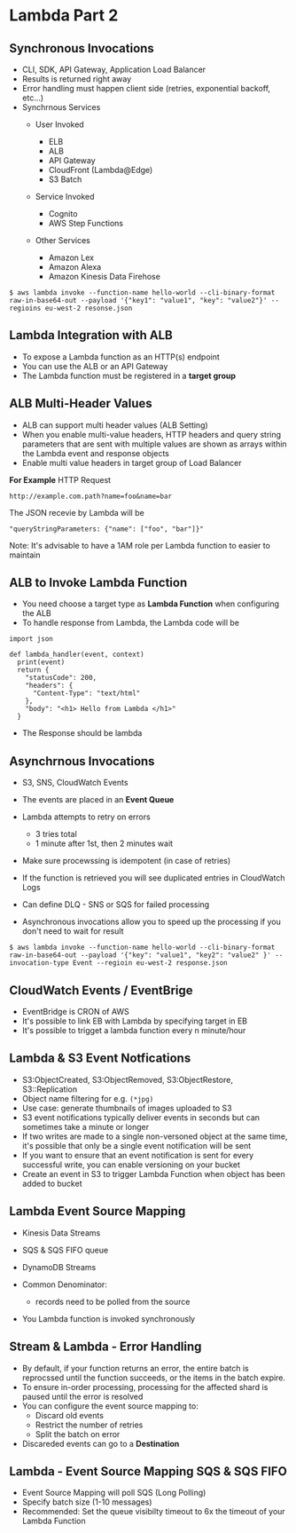 # Lambda Part 2

## Synchronous Invocations
* CLI, SDK, API Gateway, Application Load Balancer
* Results is returned right away
* Error handling must happen client side (retries, exponential backoff, etc...)
* Synchrnous Services
  * User Invoked
    * ELB 
    * ALB
    * API Gateway
    * CloudFront (Lambda@Edge)
    * S3 Batch

  * Service Invoked
    * Cognito
    * AWS Step Functions
  * Other Services
    * Amazon Lex
    * Amazon Alexa
    * Amazon Kinesis Data Firehose

```
$ aws lambda invoke --function-name hello-world --cli-binary-format raw-in-base64-out --payload '{"key1": "value1", "key": "value2"}' --regioins eu-west-2 resonse.json
```


## Lambda Integration with ALB
* To expose a Lambda function as an HTTP(s) endpoint
* You can use the ALB or an API Gateway
* The Lambda function must be registered in a **target group**


## ALB Multi-Header Values
* ALB can support multi header values (ALB Setting)
* When you enable multi-value headers, HTTP headers and query string parameters that are sent with multiple values are shown as arrays within the Lambda event and response objects
* Enable multi value headers in target group of Load Balancer

**For Example**
HTTP Request
```
http://example.com.path?name=foo&name=bar
```
The JSON recevie by Lambda will be
```
"queryStringParameters: {"name": ["foo", "bar"]}"
```

Note: It's advisable to have a 1AM role per Lambda function to easier to maintain

## ALB to Invoke Lambda Function
* You need choose a target type as **Lambda Function** when configuring the ALB 
* To handle response from Lambda, the Lambda code will be
```
import json

def lambda_handler(event, context)
  print(event)
  return {
    "statusCode": 200,
    "headers": {
      "Content-Type": "text/html"
    },
    "body": "<h1> Hello from Lambda </h1>"
  }
```
* The Response should be lambda

## Asynchrnous Invocations
* S3, SNS, CloudWatch Events
* The events are placed in an **Event Queue**
* Lambda attempts to retry on errors
  * 3 tries total
  * 1 minute after 1st, then 2 minutes wait

* Make sure procewssing is idempotent (in case of retries)
* If the function is retrieved you will see duplicated entries in CloudWatch Logs
* Can define DLQ - SNS or SQS for failed processing 
* Asynchronous invocations allow you to speed up the processing if you don't need to wait for result

```
$ aws lambda invoke --function-name hello-world --cli-binary-format raw-in-base64-out --payload '{"key": "value1", "key2": "value2" }' --invocation-type Event --regioin eu-west-2 response.json
```

## CloudWatch Events / EventBrige
* EventBridge is CRON of AWS
* It's possible to link EB with Lambda by specifying target in EB
* It's possible to trigget a lambda function every n minute/hour

## Lambda & S3 Event Notfications
* S3:ObjectCreated, S3:ObjectRemoved, S3:ObjectRestore, S3::Replication
* Object name filtering for e.g. `(*jpg)`
* Use case: generate thumbnails of images uploaded to S3
* S3 event notifications typically deliver events in seconds but can sometimes take a minute or longer
* If two writes are made to a single non-versoned object at the same time, it's possible that only be a single event notification will be sent
* If you want to ensure that an event notification is sent for every successful write, you can enable versioning on your bucket
* Create an event in S3 to trigger Lambda Function when object has been added to bucket

## Lambda Event Source Mapping
* Kinesis Data Streams
* SQS & SQS FIFO queue
* DynamoDB Streams

* Common Denominator:
  * records need to be polled from the source
* You Lambda function is invoked synchronously

## Stream & Lambda - Error Handling
* By default, if your function returns an error, the entire batch is reprocssed until the function succeeds, or the items in the batch expire.
* To ensure in-order processing, processing for the affected shard is paused until the error is resolved
* You can configure the event source mapping to:
  * Discard old events
  * Restrict the number of retries
  * Split the batch on error 
* Discareded events can go to a **Destination**

## Lambda - Event Source Mapping SQS & SQS FIFO
* Event Source Mapping will poll SQS (Long Polling)
* Specify batch size (1-10 messages)
* Recommended: Set the queue visibilty timeout to 6x the timeout of your Lambda Function